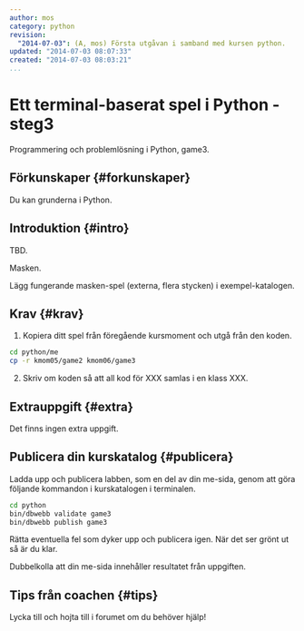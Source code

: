 ```yaml
---
author: mos
category: python
revision:
  "2014-07-03": (A, mos) Första utgåvan i samband med kursen python.
updated: "2014-07-03 08:07:33"
created: "2014-07-03 08:03:21"
...
```

Ett terminal-baserat spel i Python - steg3
==================================

Programmering och problemlösning i Python, game3.

<!--more-->


Förkunskaper {#forkunskaper}
-----------------------

Du kan grunderna i Python.



Introduktion {#intro}
-----------------------

TBD.

Masken.

Lägg fungerande masken-spel (externa, flera stycken) i exempel-katalogen.




Krav {#krav}
-----------------------

1. Kopiera ditt spel från föregående kursmoment och utgå från den koden.

```bash
cd python/me
cp -r kmom05/game2 kmom06/game3
```

2. Skriv om koden så att all kod för XXX samlas i en klass XXX.



Extrauppgift {#extra}
-----------------------

Det finns ingen extra uppgift.



Publicera din kurskatalog {#publicera}
-----------------------

Ladda upp och publicera labben, som en del av din me-sida, genom att göra följande kommandon i kurskatalogen i terminalen.

```bash
cd python
bin/dbwebb validate game3
bin/dbwebb publish game3
```

Rätta eventuella fel som dyker upp och publicera igen. När det ser grönt ut så är du klar. 

Dubbelkolla att din me-sida innehåller resultatet från uppgiften. 



Tips från coachen {#tips}
-----------------------

Lycka till och hojta till i forumet om du behöver hjälp!





